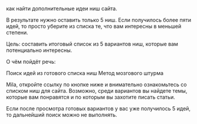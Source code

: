 как найти дополнительные идеи ниш сайта. 

 

В результате нужно оставить только 5 ниш. Если получилось более пяти идей, то просто уберите из списка те, что вам интересны в меньшей степени.  



Цель: составить итоговый список из 5 вариантов ниш, которые вам потенциально интересны. 



О чём пойдёт речь:

Поиск идей из готового списка ниш
Метод мозгового штурма

Mila, откройте ссылку по кнопке ниже и внимательно ознакомьтесь со списком ниш для сайта. Возможно, среди вариантов вы найдете темы, которые вам понравятся и по которым вы захотите писать статьи. 



Если после просмотра готовых вариантов у вас уже получилось 5 идей, то дальнейший поиск можно не выполнять. 

